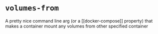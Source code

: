 # `volumes-from`
A pretty nice command line arg (or a [[docker-compose]] property) that makes a container mount any volumes from other specified container
